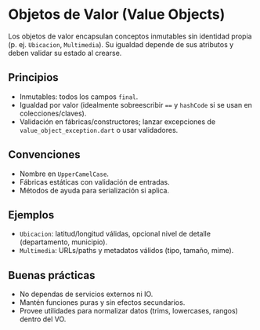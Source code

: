 # Objetos de Valor (Value Objects)

Los objetos de valor encapsulan conceptos inmutables sin identidad propia (p. ej. `Ubicacion`, `Multimedia`). Su igualdad depende de sus atributos y deben validar su estado al crearse.

## Principios
- Inmutables: todos los campos `final`.
- Igualdad por valor (idealmente sobreescribir `==` y `hashCode` si se usan en colecciones/claves).
- Validación en fábricas/constructores; lanzar excepciones de `value_object_exception.dart` o usar validadores.

## Convenciones
- Nombre en `UpperCamelCase`.
- Fábricas estáticas con validación de entradas.
- Métodos de ayuda para serialización si aplica.

## Ejemplos
- `Ubicacion`: latitud/longitud válidas, opcional nivel de detalle (departamento, municipio).
- `Multimedia`: URLs/paths y metadatos válidos (tipo, tamaño, mime).

## Buenas prácticas
- No dependas de servicios externos ni IO.
- Mantén funciones puras y sin efectos secundarios.
- Provee utilidades para normalizar datos (trims, lowercases, rangos) dentro del VO.
